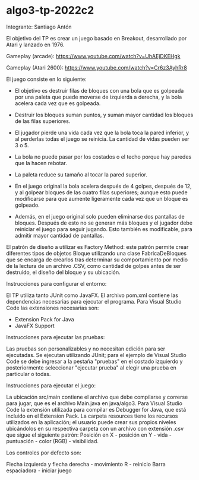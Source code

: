 # algo3-tp-2022c2

Integrante: Santiago Antón

El objetivo del TP es crear un juego basado en Breakout, desarrollado por Atari y lanzado en 1976. 

Gameplay (arcade): https://www.youtube.com/watch?v=UhAEjDKEHgk

Gameplay (Atari 2600): https://www.youtube.com/watch?v=Cr6z3AyhRr8

El juego consiste en lo siguiente:

- El objetivo es destruir filas de bloques con una bola que es golpeada por una paleta que puede
moverse de izquierda a derecha, y la bola acelera cada vez que es golpeada.

- Destruir los bloques suman puntos, y suman mayor cantidad los bloques de las filas superiores.

- El jugador pierde una vida cada vez que la bola toca la pared inferior, y al perderlas todas
el juego se reinicia. La cantidad de vidas pueden ser 3 o 5.

- La bola no puede pasar por los costados o el techo porque hay paredes que la hacen rebotar.

- La paleta reduce su tamaño al tocar la pared superior.

- En el juego original la bola acelera después de 4 golpes, después de 12, y al golpear bloques
de las cuatro filas superiores; aunque esto puede modificarse para que aumente ligeramente cada
vez que un bloque es golpeado.

- Además, en el juego original solo pueden eliminarse dos pantallas de bloques. Después de esto
no se generan más bloques y el jugador debe reiniciar el juego para seguir jugando. Esto también
es modificable, para admitir mayor cantidad de pantallas.

El patrón de diseño a utilizar es Factory Method: este patrón permite crear diferentes tipos de
objetos Bloque utilizando una clase FabricaDeBloques que se encarga de crearlos tras determinar
su comportamiento por medio de la lectura de un archivo .CSV, como cantidad de golpes antes de
ser destruido, el diseño del bloque y su ubicación.

Instrucciones para configurar el entorno:

El TP utiliza tanto JUnit como JavaFX. El archivo pom.xml contiene las dependencias necesarias
para ejecutar el programa. Para Visual Studio Code las extensiones necesarias son:

- Extension Pack for Java
- JavaFX Support

Instrucciones para ejecutar las pruebas:

Las pruebas son personalizables y no necesitan edición para ser ejecutadas. Se ejecutan utilizando JUnit; para el ejemplo de Visual Studio Code se debe ingresar a la pestaña "pruebas" en el costado izquierdo y posteriormente seleccionar "ejecutar prueba" al elegir una prueba en particular o todas.

Instrucciones para ejecutar el juego:

La ubicación src/main contiene el archivo que debe compilarse y correrse para jugar, que es el archivo Main.java en java/algo3. Para Visual Studio Code la extensión utilizada para compilar es Debugger for Java, que está incluido en el Extension Pack. La carpeta resources tiene los recursos utilizados en la aplicación; el usuario puede crear sus propios niveles ubicándolos en su respectiva carpeta con un archivo con extensión .csv que sigue el siguiente patrón:
Posición en X - posición en Y - vida - puntuación - color (RGB) - visibilidad.

Los controles por defecto son:

Flecha izquierda y flecha derecha - movimiento
R - reinicio
Barra espaciadora - iniciar juego